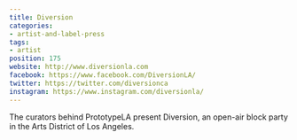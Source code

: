 ```yaml
---
title: Diversion
categories:
- artist-and-label-press
tags:
- artist
position: 175
website: http://www.diversionla.com
facebook: https://www.facebook.com/DiversionLA/
twitter: https://twitter.com/diversionca
instagram: https://www.instagram.com/diversionla/
---
```


The curators behind PrototypeLA present Diversion, an open-air block party in the Arts District of Los Angeles.